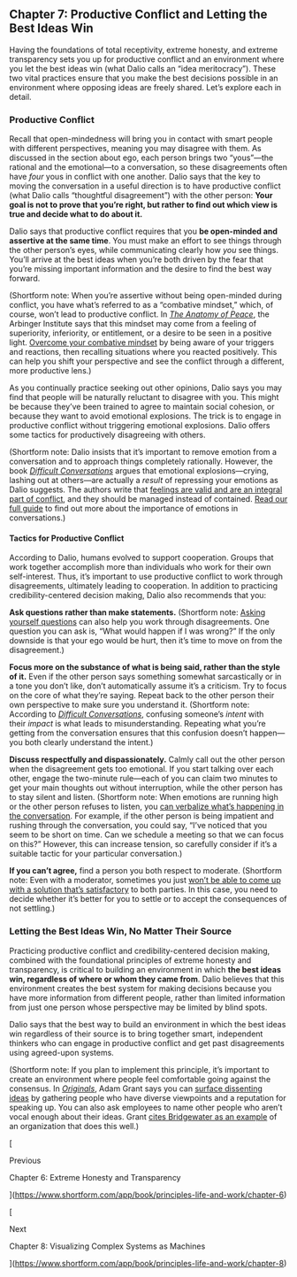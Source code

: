 ## Chapter 7: Productive Conflict and Letting the Best Ideas Win

Having the foundations of total receptivity, extreme honesty, and extreme transparency sets you up for productive conflict and an environment where you let the best ideas win (what Dalio calls an “idea meritocracy”). These two vital practices ensure that you make the best decisions possible in an environment where opposing ideas are freely shared. Let’s explore each in detail.

### Productive Conflict

Recall that open-mindedness will bring you in contact with smart people with different perspectives, meaning you may disagree with them. As discussed in the section about ego, each person brings two “yous”—the rational and the emotional—to a conversation, so these disagreements often have _four_ yous in conflict with one another. Dalio says that the key to moving the conversation in a useful direction is to have productive conflict (what Dalio calls “thoughtful disagreement”) with the other person: **Your goal is not to prove that you’re right, but rather to find out which view is true and decide what to do about it.**

Dalio says that productive conflict requires that you **be open-minded and assertive at the same time**. You must make an effort to see things through the other person’s eyes, while communicating clearly how _you_ see things. You’ll arrive at the best ideas when you’re both driven by the fear that you’re missing important information and the desire to find the best way forward.

(Shortform note: When you’re assertive without being open-minded during conflict, you have what’s referred to as a “combative mindset,” which, of course, won’t lead to productive conflict. In _[The Anatomy of Peace](https://www.shortform.com/app/book/the-anatomy-of-peace)_, the Arbinger Institute says that this mindset may come from a feeling of superiority, inferiority, or entitlement, or a desire to be seen in a positive light. [Overcome your combative mindset](https://www.shortform.com/app/book/the-anatomy-of-peace) by being aware of your triggers and reactions, then recalling situations where you reacted positively. This can help you shift your perspective and see the conflict through a different, more productive lens.)

As you continually practice seeking out other opinions, Dalio says you may find that people will be naturally reluctant to disagree with you. This might be because they’ve been trained to agree to maintain social cohesion, or because they want to avoid emotional explosions. The trick is to engage in productive conflict without triggering emotional explosions. Dalio offers some tactics for productively disagreeing with others.

(Shortform note: Dalio insists that it’s important to remove emotion from a conversation and to approach things completely rationally. However, the book _[Difficult Conversations](https://www.shortform.com/app/book/difficult-conversations)_ argues that emotional explosions—crying, lashing out at others—are actually a _result_ of repressing your emotions as Dalio suggests. The authors write that [feelings are valid and are an integral part of conflict](https://www.shortform.com/app/book/difficult-conversations/chapter-5), and they should be managed instead of contained. [Read our full guide](https://www.shortform.com/app/book/difficult-conversations) to find out more about the importance of emotions in conversations.)

#### Tactics for Productive Conflict

According to Dalio, humans evolved to support cooperation. Groups that work together accomplish more than individuals who work for their own self-interest. Thus, it’s important to use productive conflict to work through disagreements, ultimately leading to cooperation. In addition to practicing credibility-centered decision making, Dalio also recommends that you:

**Ask questions rather than make statements.** (Shortform note: [Asking yourself questions](https://medium.com/the-year-of-the-looking-glass/5-hard-questions-to-ask-yourself-during-a-conflict-f4a91bab347a) can also help you work through disagreements. One question you can ask is, “What would happen if I was wrong?” If the only downside is that your ego would be hurt, then it’s time to move on from the disagreement.)

**Focus more on the substance of what is being said, rather than the style of it.** Even if the other person says something somewhat sarcastically or in a tone you don’t like, don’t automatically assume it’s a criticism. Try to focus on the core of what they’re saying. Repeat back to the other person their own perspective to make sure you understand it. (Shortform note: According to _[Difficult Conversations](https://www.shortform.com/app/book/difficult-conversations)_, confusing someone’s _intent_ with their _impact_ is what leads to misunderstanding. Repeating what you’re getting from the conversation ensures that this confusion doesn’t happen—you both clearly understand the intent.)

**Discuss respectfully and dispassionately.** Calmly call out the other person when the disagreement gets too emotional. If you start talking over each other, engage the two-minute rule—each of you can claim two minutes to get your main thoughts out without interruption, while the other person has to stay silent and listen. (Shortform note: When emotions are running high or the other person refuses to listen, you [can verbalize what’s happening in the conversation](https://www.shortform.com/app/book/difficult-conversations/chapter-11). For example, if the other person is being impatient and rushing through the conversation, you could say, “I’ve noticed that you seem to be short on time. Can we schedule a meeting so that we can focus on this?” However, this can increase tension, so carefully consider if it’s a suitable tactic for your particular conversation.)

**If you can’t agree,** find a person you both respect to moderate. (Shortform note: Even with a moderator, sometimes you just [won’t be able to come up with a solution that’s satisfactory](https://www.shortform.com/app/book/difficult-conversations/chapter-12) to both parties. In this case, you need to decide whether it’s better for you to settle or to accept the consequences of not settling.)

### Letting the Best Ideas Win, No Matter Their Source

Practicing productive conflict and credibility-centered decision making, combined with the foundational principles of extreme honesty and transparency, is critical to building an environment in which **the best ideas win, regardless of where or whom they came from**. Dalio believes that this environment creates the best system for making decisions because you have more information from different people, rather than limited information from just one person whose perspective may be limited by blind spots.

Dalio says that the best way to build an environment in which the best ideas win regardless of their source is to bring together smart, independent thinkers who can engage in productive conflict and get past disagreements using agreed-upon systems.

(Shortform note: If you plan to implement this principle, it’s important to create an environment where people feel comfortable going against the consensus. In _[Originals](https://www.shortform.com/app/book/originals/chapter-3)_, Adam Grant says you can [surface dissenting ideas](https://www.shortform.com/app/book/originals/chapter-7) by gathering people who have diverse viewpoints and a reputation for speaking up. You can also ask employees to name other people who aren’t vocal enough about their ideas. Grant [cites Bridgewater as an example](https://www.shortform.com/app/book/originals/chapter-7) of an organization that does this well.)

[

Previous

Chapter 6: Extreme Honesty and Transparency

](https://www.shortform.com/app/book/principles-life-and-work/chapter-6)

[

Next

Chapter 8: Visualizing Complex Systems as Machines

](https://www.shortform.com/app/book/principles-life-and-work/chapter-8)